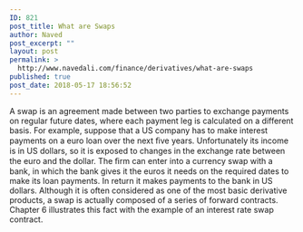 ```yaml
---
ID: 821
post_title: What are Swaps
author: Naved
post_excerpt: ""
layout: post
permalink: >
  http://www.navedali.com/finance/derivatives/what-are-swaps
published: true
post_date: 2018-05-17 18:56:52
---
```

<span></span>A swap is an agreement made between two parties to exchange payments on regular future dates, where each payment leg is calculated on a different basis. For example, suppose that a US company has to make interest payments on a euro loan over the next ﬁve years. Unfortunately its income is in US dollars, so it is exposed to changes in the exchange rate between the euro and the dollar. The ﬁrm can enter into a currency swap with a bank, in which the bank gives it the euros it needs on the required dates to make its loan payments. In return it makes payments to the bank in US dollars. Although it is often considered as one of the most basic derivative products, a swap is actually composed of a series of forward contracts. Chapter 6 illustrates this fact with the example of an interest rate swap contract.